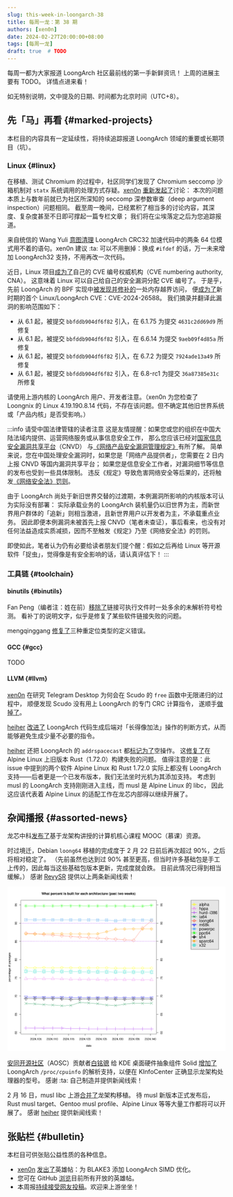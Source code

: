 ```yaml
---
slug: this-week-in-loongarch-38
title: 每周一龙：第 38 期
authors: [xen0n]
date: 2024-02-27T20:00:00+08:00
tags: [每周一龙]
draft: true  # TODO
---
```


每周一都为大家报道 LoongArch 社区最前线的第一手新鲜资讯！
上周的进展主要有 TODO。
详情点进来看！

<!-- truncate -->

如无特别说明，文中提及的日期、时间都为北京时间（UTC+8）。

## 先「马」再看 {#marked-projects}

本栏目的内容具有一定延续性，将持续追踪报道 LoongArch 领域的重要或长期项目（坑）。

### Linux {#linux}

在移植、测试 Chromium 的过程中，社区同学们发现了 Chromium seccomp 沙箱机制对
`statx` 系统调用的处理方式存疑。[xen0n] [重新发起了](https://lore.kernel.org/loongarch/20240226-granit-seilschaft-eccc2433014d@brauner/T/#t)讨论：
本次的问题本质上与数年前就已为社区所深知的 seccomp 深参数审查（deep argument inspection）问题相同。
截至周一晚间，已经累积了相当多的讨论内容，其深度、复杂度甚至不日即可撑起一篇专栏文章；
我们将在尘埃落定之后为您追踪报道。

[xen0n]: https://github.com/xen0n

来自统信的 Wang Yuli [意图清理](https://lore.kernel.org/loongarch/20240226080328.334021-1-wangyuli@uniontech.com/)
LoongArch CRC32 加速代码中的两条 64 位模式用不着的语句。xen0n 建议 :ta:
可以不用删掉：换成 `#ifdef` 的话，万一未来增加 LoongArch32 支持，不用再改一次代码。

近日，Linux 项目[成为了](https://lwn.net/Articles/961961/)自己的 CVE 编号权威机构（CVE numbering authority, CNA）。
这意味着 Linux 可以自己给自己的安全漏洞分配 CVE 编号了。
于是乎，先前 LoongArch 的 BPF 实现中[被发现并修补的](https://lore.kernel.org/loongarch/20231222141546.50866-1-hengqi.chen@gmail.com/)一处内存越界访问，
便[成为了](https://lore.kernel.org/linux-cve-announce/2024022256-CVE-2024-26588-d6d5@gregkh/)新时期的首个
Linux/LoongArch CVE：CVE-2024-26588。
我们摘录并翻译此漏洞的影响范围如下：

* 从 6.1 起，被提交 `bbfddb904df6f82` 引入，在 6.1.75 为提交 `4631c2dd69d9` 所修复
* 从 6.1 起，被提交 `bbfddb904df6f82` 引入，在 6.6.14 为提交 `9aeb09f4d85a` 所修复
* 从 6.1 起，被提交 `bbfddb904df6f82` 引入，在 6.7.2 为提交 `7924ade13a49` 所修复
* 从 6.1 起，被提交 `bbfddb904df6f82` 引入，在 6.8-rc1 为提交 `36a87385e31c` 所修复

请使用上游内核的 LoongArch 用户、开发者注意。（xen0n 为您检查了 Loongnix 的 Linux 4.19.190.8.14 代码，不存在该问题。但不确定其他旧世界系统或「产品内核」是否受影响。）

:::info 请受中国法律管辖的读者注意
这是友情提醒：如果您或您的组织在中国大陆法域内提供、运营网络服务或从事信息安全工作，
那么您应该已经对[国家信息安全漏洞共享平台](https://www.cnvd.org.cn)（CNVD）
与[《网络产品安全漏洞管理规定》](https://www.gov.cn/gongbao/content/2021/content_5641351.htm)有所了解。
简单来说，您在中国处理安全漏洞时，如果您是「网络产品提供者」，您需要在 2 日内上报 CNVD 等国内漏洞共享平台；
如果您是信息安全工作者，对漏洞细节等信息的发布也受到一些具体限制。
违反《规定》导致危害网络安全等后果的，还将触发[《网络安全法》罚则](https://www.cac.gov.cn/2016-11/07/c_1119867116_3.htm)。

由于 LoongArch 尚处于新旧世界交替的过渡期，本例漏洞所影响的内核版本可认为实际没有部署：
实际承载业务的 LoongArch 装机量仍以旧世界为主，而新世界用户群体的「追新」则相当激进，且新世界用户以开发者为主，不承载重点业务。
因此即便本例漏洞未被首先上报 CNVD（笔者未查证），事后看来，也没有对任何法益造成实质减损，因而不至触发《规定》乃至《网络安全法》的罚则。

即使如此，笔者认为仍有必要给读者朋友们提个醒：假如之后再给 Linux 等开源软件「捉虫」，觉得像是有安全影响的话，请认真评估下！
:::

### 工具链 {#toolchain}

#### binutils {#binutils}

Fan Peng（编者注：姓在前）[移除了](https://sourceware.org/pipermail/binutils/2024-February/132664.html)链接可执行文件时一处多余的未解析符号检测。
看补丁的说明文字，似乎是修复了某些软件链接失败的问题。

mengqinggang [修复了](https://sourceware.org/pipermail/binutils/2024-February/132663.html)三种重定位类型的定义错误。

#### GCC {#gcc}

TODO

#### LLVM {#llvm}

[xen0n] 在研究 Telegram Desktop 为何会在 Scudo 的 `free` 函数中无限递归的过程中，
顺便发现 Scudo 没有用上 LoongArch 的专门 CRC 计算指令，
遂顺手[做掉了](https://github.com/llvm/llvm-project/pull/83113)。

[heiher] [改进了](https://github.com/llvm/llvm-project/pull/82767) LoongArch
代码生成后端对「长得像加法」操作的判断方式，从而能够避免生成少量不必要的指令。

[heiher] 还把 LoongArch 的 `addrspacecast` 都[标记为了](https://github.com/llvm/llvm-project/pull/82332)空操作。
这[修复了](https://github.com/llvm/llvm-project/issues/82330)在 Alpine Linux
上旧版本 Rust（1.72.0）构建失败的问题。
值得注意的是：此 issue 中提到的两个软件 Alpine Linux 和 Rust 1.72.0 实际上都没有
LoongArch 支持——后者更是一个已发布版本，我们无法坐时光机为其添加支持。
考虑到 musl 的 LoongArch 支持刚刚进入主线，而 musl 是 Alpine Linux 的 libc，
因此这应该代表着 Alpine Linux 的适配工作在龙芯内部得以继续开展了。

[heiher]: https://github.com/heiher

## 杂闻播报 {#assorted-news}

龙芯中科[发布了](https://mp.weixin.qq.com/s/T-91LzHC1aZYrQPVyWoaSw)基于龙架构讲授的计算机核心课程
MOOC（慕课）资源。

时过境迁，Debian `loong64` 移植的完成度于 2 月 22 日前后再次超过 90%，之后将相对稳定了。
（先前虽然也达到过 90% 甚至更高，但当时许多基础包是手工上传的，因此每当这些基础包版本更新，完成度就会跌。
目前此情况已得到相当缓解。）
感谢 [RevySR] 提供以上两条新闻线索！

![Debian Ports 架构完成度折线图](./debian-ports-built-percent-graph.png)

[安同开源社区][aosc]（AOSC）贡献者[白铭骢][MingcongBai] 给 KDE 桌面硬件抽象组件
Solid [增加了](https://invent.kde.org/frameworks/solid/-/merge_requests/159)
LoongArch `/proc/cpuinfo` 的解析支持，以便在 KInfoCenter 正确显示龙架构处理器的型号。
感谢 :ta: 自己制造并提供新闻线索！

2 月 16 日，musl libc 上游[合并了](https://git.musl-libc.org/cgit/musl/commit/?id=522bd54edaa2fa404fd428f8ad0bcb0f0bec5639)龙架构移植。
待 musl 新版本正式发布后，Rust musl target、Gentoo musl profile、Alpine Linux
等等大量工作都将可以开展了。
感谢 [heiher] 提供新闻线索！

[aosc]: https://aosc.io
[MingcongBai]: https://github.com/MingcongBai
[RevySR]: https://github.com/RevySR

## 张贴栏 {#bulletin}

本栏目可供张贴公益性质的各种信息。

* [xen0n] [发出了](https://github.com/loongson-community/discussions/issues/45)英雄帖：为 BLAKE3 添加 LoongArch SIMD 优化。
* 您可在 GitHub [浏览](https://github.com/loongson-community/discussions/labels/%E8%8B%B1%E9%9B%84%E5%B8%96)目前所有开放的英雄帖。
* 本周报[持续接受网友投稿][call-for-submissions]。欢迎来上游坐坐！

[call-for-submissions]: https://github.com/loongson-community/areweloongyet/issues/16
